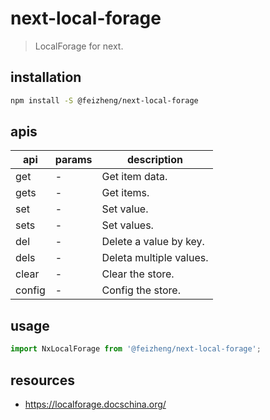 # next-local-forage
> LocalForage for next.

## installation
```bash
npm install -S @feizheng/next-local-forage
```

## apis
| api    | params | description             |
| ------ | ------ | ----------------------- |
| get    | -      | Get item data.          |
| gets   | -      | Get items.              |
| set    | -      | Set value.              |
| sets   | -      | Set values.             |
| del    | -      | Delete a value by key.  |
| dels   | -      | Deleta multiple values. |
| clear  | -      | Clear the store.        |
| config | -      | Config the store.       |

## usage
```js
import NxLocalForage from '@feizheng/next-local-forage';
```

## resources
- https://localforage.docschina.org/
